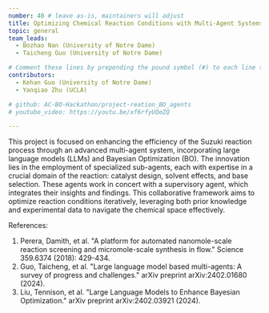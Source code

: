 ```yaml
---
number: 40 # leave as-is, maintainers will adjust
title: Optimizing Chemical Reaction Conditions with Multi-Agent Systems Using Large Language Models and Bayesian Optimization
topic: general
team_leads:
  - Bozhao Nan (University of Notre Dame)
  - Taicheng Guo (University of Notre Dame)

# Comment these lines by prepending the pound symbol (#) to each line to hide these elements
contributors:
  - Kehan Guo (University of Notre Dame)
  - Yanqiao Zhu (UCLA)

# github: AC-BO-Hackathon/project-reation_BO_agents
# youtube_video: https://youtu.be/xf6rfyUQeZQ

---
```


This project is focused on enhancing the efficiency of the Suzuki reaction process through an advanced multi-agent system, incorporating large language models (LLMs) and Bayesian Optimization (BO). The innovation lies in the employment of specialized sub-agents, each with expertise in a crucial domain of the reaction: catalyst design, solvent effects, and base selection. These agents work in concert with a supervisory agent, which integrates their insights and findings. This collaborative framework aims to optimize reaction conditions iteratively, leveraging both prior knowledge and experimental data to navigate the chemical space effectively. 

References:
1. Perera, Damith, et al. "A platform for automated nanomole-scale reaction screening and micromole-scale synthesis in flow." Science 359.6374 (2018): 429-434.
2. Guo, Taicheng, et al. "Large language model based multi-agents: A survey of progress and challenges." arXiv preprint arXiv:2402.01680 (2024).
3. Liu, Tennison, et al. "Large Language Models to Enhance Bayesian Optimization." arXiv preprint arXiv:2402.03921 (2024).

